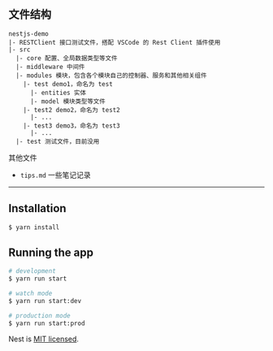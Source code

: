 ## 文件结构

```
nestjs-demo
|- RESTClient 接口测试文件，搭配 VSCode 的 Rest Client 插件使用
|- src
  |- core 配置、全局数据类型等文件
  |- middleware 中间件
  |- modules 模块，包含各个模块自己的控制器、服务和其他相关组件
    |- test demo1，命名为 test
      |- entities 实体
      |- model 模块类型等文件
    |- test2 demo2，命名为 test2
      |- ...
    |- test3 demo3，命名为 test3
      |- ...
  |- test 测试文件，目前没用
```

其他文件

- `tips.md` 一些笔记记录

---

## Installation

```bash
$ yarn install
```

## Running the app

```bash
# development
$ yarn run start

# watch mode
$ yarn run start:dev

# production mode
$ yarn run start:prod
```

Nest is [MIT licensed](LICENSE).
